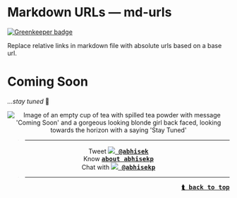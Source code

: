 <a name="app-top" id="app-top"></a>
# Markdown URLs &mdash; md-urls

[![Greenkeeper badge](https://badges.greenkeeper.io/abhisekp/md-urls.svg)](https://greenkeeper.io/)

Replace relative links in markdown file with absolute urls based on a base url.

# Coming Soon
*...stay tuned* :musical_note:

<div align="center" style="text-align:center">
<img src="https://i.imgur.com/UyyfrK4.jpg" alt="Image of an empty cup of tea with spilled tea powder with message 'Coming Soon' and a gorgeous looking blonde girl back faced, looking towards the horizon with a saying 'Stay Tuned'">
</div>

> ----
<p align="center">
Tweet <kbd><a href="https://twitter.com/abhisek"><b><img src="https://i.imgur.com/wOPZd0Y.png?1"> @abhisek</b></a></kbd><br>
Know <kbd><b><a href="https://about.me/abhisekp">about abhisekp</a></b></kbd><br>
Chat with <kbd><a href="https://gitter.im/abhisekp">
<img src="https://i.imgur.com/ThSWa6Y.png?2"> <b>@abhisekp</b></a></kbd>
</p>

> ----

<div align="right">
<kbd><a href="#app-top"><b>⮬ back to top</b></a></kbd>
</div>
